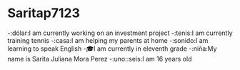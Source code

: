 # Saritap7123
-:dólar:I am currently working on an investment project
-:tenis:I am currently training tennis 
-:casa:I am helping my parents at home
-:sonido:I am learning to speak English
-:mortar_board:I am currently in eleventh grade
-:niña:My name is Sarita Juliana Mora Perez
-:uno::seis:I am 16 years old
